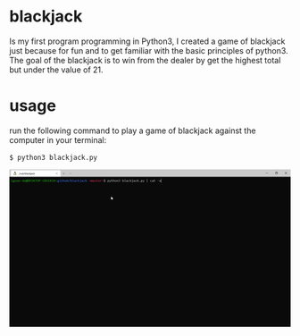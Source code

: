 # blackjack

Is my first program programming in Python3, I created a game of blackjack just because for fun and to get familiar with the basic principles of python3.
The goal of the blackjack is to win from the dealer by get the highest total but under the value of 21.

# usage
 run the following command to play a game of blackjack against the computer in your terminal:
 ```
 $ python3 blackjack.py
 ``` 

![](.display.gif)
